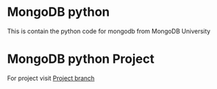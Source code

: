 # MongoDB python

This is contain the python code for mongodb from MongoDB University


# MongoDB python Project 
For project visit [Project branch](https://github.com/amrit-fuse/Mongo_project/tree/project)